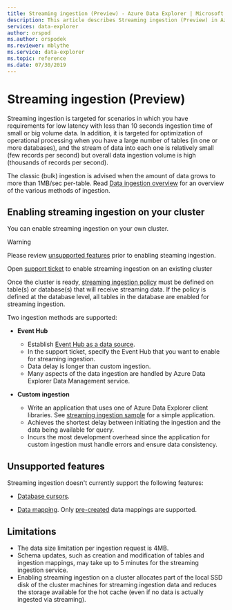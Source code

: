 ```yaml
---
title: Streaming ingestion (Preview) - Azure Data Explorer | Microsoft Docs
description: This article describes Streaming ingestion (Preview) in Azure Data Explorer.
services: data-explorer
author: orspod
ms.author: orspodek
ms.reviewer: mblythe
ms.service: data-explorer
ms.topic: reference
ms.date: 07/30/2019
---
```

# Streaming ingestion (Preview)

Streaming ingestion is targeted for scenarios in which you have requirements for low latency with less than 10 seconds ingestion time of small or big volume data. In addition, it is targeted for optimization of operational processing when you have a large number of tables (in one or more databases), and the stream of data into each one is relatively small (few records per second) but overall data ingestion volume is high (thousands of records per second).

The classic (bulk) ingestion is advised when the amount of data grows to more than 1MB/sec per-table. Read [Data ingestion overview](/azure/data-explorer/ingest-data-overview) for an overview of the various methods of ingestion.

## Enabling streaming ingestion on your cluster

You can enable streaming ingestion on your own cluster.

> [!WARNING]
> Please review [unsupported features](#unsupported-features) prior to enabling steaming ingestion.

 
Open [support ticket](https://ms.portal.azure.com/#blade/Microsoft_Azure_Support/HelpAndSupportBlade/overview) to enable streaming ingestion on an existing cluster

Once the cluster is ready, [streaming ingestion policy](../../concepts/streamingingestionpolicy.md) must be defined on table(s) or database(s) that will receive streaming data. If the policy is defined at the database level, all tables in the database are enabled for streaming ingestion.

Two ingestion methods are supported:

* **Event Hub** 
    * Establish [Event Hub as a data source](/azure/data-explorer/ingest-data-event-hub). 
    * In the support ticket, specify the Event Hub that you want to enable for streaming ingestion.
    * Data delay is longer than custom ingestion.
    * Many aspects of the data ingestion are handled by Azure Data Explorer Data Management service.

* **Custom ingestion**
    * Write an application that uses one of Azure Data Explorer client libraries. See [streaming ingestion sample](https://github.com/Azure/azure-kusto-samples-dotnet/tree/master/client/StreamingIngestionSample) for a simple application.
    * Achieves the shortest delay between initiating the ingestion and the data being available for query. 
    * Incurs the most development overhead since the application for custom ingestion must handle errors and ensure data consistency.

## Unsupported features

Streaming ingestion doesn't currently support the following features:

* [Database cursors](../databasecursor.md).

* [Data mapping](../../management/mappings.md). Only [pre-created](../../management/tables.md#create-ingestion-mapping) data mappings are supported. 

## Limitations

* The data size limitation per ingestion request is 4MB.
* Schema updates, such as creation and modification of tables and ingestion mappings, may take up to 5 minutes for the streaming ingestion service.
* Enabling streaming ingestion on a cluster allocates part of the local SSD disk of the cluster machines for streaming ingestion data and reduces the storage available for the hot cache
(even if no data is actually ingested via streaming).